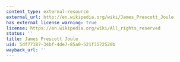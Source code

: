 ```yaml
---
content_type: external-resource
external_url: http://en.wikipedia.org/wiki/James_Prescott_Joule
has_external_license_warning: true
license: https://en.wikipedia.org/wiki/All_rights_reserved
status: ''
title: James Prescott Joule
uid: 5df77387-34bf-4de7-85a0-521f3572520b
wayback_url: ''
---
```

